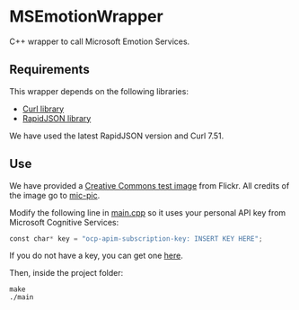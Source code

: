# MSEmotionWrapper
C++ wrapper to call Microsoft Emotion Services.

## Requirements

 This wrapper depends on the following libraries:
 
  - [Curl library](https://curl.haxx.se/)
  - [RapidJSON library](https://github.com/miloyip/rapidjson)
 
We have used the latest RapidJSON version and Curl 7.51.
 
## Use
 
We have provided a [Creative Commons test image](https://www.flickr.com/photos/micru/6154242982/in/photolist-anQ72C-pxXDTc-cT7vm3-cT7AaE-pQoTGg-pNii4m-cT7zs1-cT7y5U-cT7AQE-cT7ADC-pxU9Vk-pQt7p9-cT7yC7-cT7uEy-cT7yRS-cT7zb9-cT7xzo-oTAhgF-cT7uqu-oTAgpF-cT7B3f-oTAhQr-pxZGHu-9X1qtP-cT7Ar3-9X1qcH-pQt7dN-oTAgQv-pNicNb-cT7vyQ-cT7yky-cT7xo1-pQoMNH-cT7tWN-cT7sSs-cT7uTh-pQt7mU-cT7v9u-oTxg3f-anQ5Xj-cT7ubE-9X4h3f-cT7wqo-9X4hkA-pxWMbG-9X4gEL-anQ68W-cT7wVL-pxU9Cr-9X4h77) from Flickr. All credits of the image go to [mic-pic](https://www.flickr.com/photos/micru/).
 
 Modify the following line in [main.cpp](https://github.com/DaniUPC/MSEmotionWrapper/blob/master/main.cpp) so it uses your personal API key from Microsoft Cognitive Services:
 
 ```python
const char* key = "ocp-apim-subscription-key: INSERT KEY HERE";
```

If you do not have a key, you can get one [here](https://www.microsoft.com/cognitive-services/en-us/apis).

Then, inside the project folder:
 ```
 make
 ./main
```
